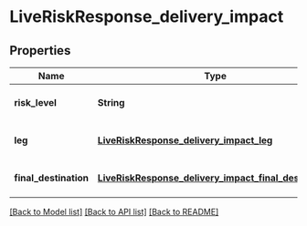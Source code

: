 # LiveRiskResponse_delivery_impact
## Properties

| Name | Type | Description | Notes |
|------------ | ------------- | ------------- | -------------|
| **risk\_level** | **String** | Risk level for delivery impact | [optional] [default to null] |
| **leg** | [**LiveRiskResponse_delivery_impact_leg**](LiveRiskResponse_delivery_impact_leg.md) |  | [optional] [default to null] |
| **final\_destination** | [**LiveRiskResponse_delivery_impact_final_destination**](LiveRiskResponse_delivery_impact_final_destination.md) |  | [optional] [default to null] |

[[Back to Model list]](../README.md#documentation-for-models) [[Back to API list]](../README.md#documentation-for-api-endpoints) [[Back to README]](../README.md)

